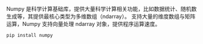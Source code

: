 Numpy 是科学计算基础库，提供大量科学计算相关功能，比如数据统计、随机数生成等，其提供最核心类型为多维数组（ndarray）。
支持大量的维度数组与矩阵运算，Numpy 支持向量处理 ndarray 对象，提供程序运算速度。

```python
pip install numpy
```
